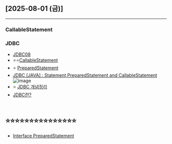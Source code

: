 ## [2025-08-01 (금)]
---
### CallableStatement

### JDBC
- [JDBC08](https://github.com/fullstack-flutter-dev-team/fullstack-flutter-dev/tree/main/JDBCStudy/JDBC08)
- ⭐⭐[CallableStatement](https://lipcoder.tistory.com/452)
- ⭐ [PreparedStatement](https://lipcoder.tistory.com/451)
- [JDBC [JAVA] : Statement,PreparedStatement and CallableStatement](https://www.linkedin.com/pulse/jdbc-java-statementpreparedstatement-youssef-najeh)
![image](https://media.licdn.com/dms/image/v2/C4D12AQHC384iTcMcjg/article-cover_image-shrink_600_2000/article-cover_image-shrink_600_2000/0/1520083735879?e=2147483647&v=beta&t=-unnTU76VA6sFHAGR_Eq1Z2ty71LYA_uLS5byZ3EgYA)
- ⭐ [JDBC 개념정리](https://lipcoder.tistory.com/447)
- [JDBC란?](https://ysc-story.tistory.com/172)


```


```

⭐⭐⭐⭐⭐⭐⭐⭐⭐⭐⭐⭐⭐⭐⭐
-------------------------------------
- [Interface PreparedStatement](https://docs.oracle.com/javase/8/docs/api/java/sql/PreparedStatement.html)